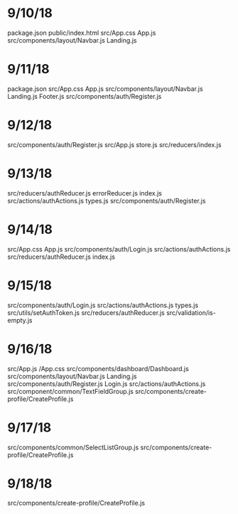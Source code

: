 # 9/10/18
package.json
public/index.html
src/App.css
    App.js
src/components/layout/Navbar.js
                      Landing.js

# 9/11/18
package.json
src/App.css
    App.js
src/components/layout/Navbar.js
                      Landing.js
                      Footer.js
src/components/auth/Register.js

# 9/12/18
src/components/auth/Register.js
src/App.js
    store.js
src/reducers/index.js

# 9/13/18
src/reducers/authReducer.js
             errorReducer.js
             index.js
src/actions/authActions.js
            types.js
src/components/auth/Register.js

# 9/14/18
src/App.css
    App.js
src/components/auth/Login.js
src/actions/authActions.js
src/reducers/authReducer.js
             index.js

# 9/15/18
src/components/auth/Login.js
src/actions/authActions.js
            types.js
src/utils/setAuthToken.js
src/reducers/authReducer.js
src/validation/is-empty.js

# 9/16/18
src/App.js
   /App.css
src/components/dashboard/Dashboard.js
src/components/layout/Navbar.js
                      Landing.js
src/components/auth/Register.js
                    Login.js
src/actions/authActions.js
src/component/common/TextFieldGroup.js
src/components/create-profile/CreateProfile.js

# 9/17/18
src/components/common/SelectListGroup.js
src/components/create-profile/CreateProfile.js

# 9/18/18
src/components/create-profile/CreateProfile.js
